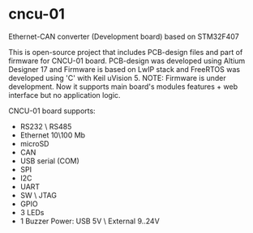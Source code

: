 # cncu-01
Ethernet-CAN converter (Development board) based on STM32F407

This is open-source project that includes PCB-design files and part of firmware for CNCU-01 board.
PCB-design was developed using Altium Designer 17 and Firmware is based on LwIP stack and FreeRTOS was developed using 'C' with Keil uVision 5.
NOTE: Firmware is under development. Now it supports main board's modules features + web interface but no application logic.

CNCU-01 board supports:
- RS232 \ RS485
- Ethernet 10\100 Mb
- microSD
- CAN
- USB serial (COM)
- SPI
- I2C
- UART
- SW \ JTAG
- GPIO
- 3 LEDs
- 1 Buzzer
Power: USB 5V \ External 9..24V

